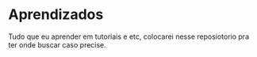 # Aprendizados
Tudo que eu aprender em tutoriais e etc, colocarei nesse reposiotorio pra ter onde buscar caso precise.
